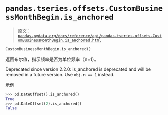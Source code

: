 # `pandas.tseries.offsets.CustomBusinessMonthBegin.is_anchored`

> 原文：[`pandas.pydata.org/docs/reference/api/pandas.tseries.offsets.CustomBusinessMonthBegin.is_anchored.html`](https://pandas.pydata.org/docs/reference/api/pandas.tseries.offsets.CustomBusinessMonthBegin.is_anchored.html)

```py
CustomBusinessMonthBegin.is_anchored()
```

返回布尔值，指示频率是否为单位频率（n=1）。

Deprecated since version 2.2.0: is_anchored is deprecated and will be removed in a future version. Use `obj.n == 1` instead.

示例

```py
>>> pd.DateOffset().is_anchored()
True
>>> pd.DateOffset(2).is_anchored()
False 
```
